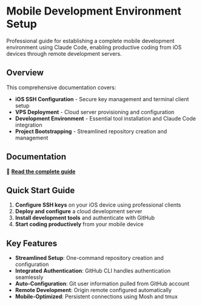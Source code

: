 # Mobile Development Environment Setup

Professional guide for establishing a complete mobile development environment using Claude Code, enabling productive coding from iOS devices through remote development servers.

## Overview

This comprehensive documentation covers:

- **iOS SSH Configuration** - Secure key management and terminal client setup
- **VPS Deployment** - Cloud server provisioning and configuration
- **Development Environment** - Essential tool installation and Claude Code integration
- **Project Bootstrapping** - Streamlined repository creation and management

## Documentation

📖 **[Read the complete guide](https://valdres.github.io/mobile-vibe-coding/)**

## Quick Start Guide

1. **Configure SSH keys** on your iOS device using professional clients
2. **Deploy and configure** a cloud development server
3. **Install development tools** and authenticate with GitHub
4. **Start coding productively** from your mobile device

## Key Features

- **Streamlined Setup**: One-command repository creation and configuration
- **Integrated Authentication**: GitHub CLI handles authentication seamlessly
- **Auto-Configuration**: Git user information pulled from GitHub account
- **Remote Development**: Origin remote configured automatically
- **Mobile-Optimized**: Persistent connections using Mosh and tmux
